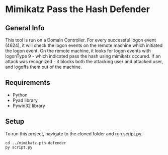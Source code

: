 # Mimikatz Pass the Hash Defender
## General Info
This tool is run on a Domain Controller. For every successful logon event (4624), it will check the logon events on the remote machine which initiated the logon event. On the remote machine, it looks for logon events with logonType 9 - which indicated pass the hash using mimikatz occured. If an attack was recognized - it blocks both the attacking user and attacked user, and logoffs them out of the machine.

## Requirements
* Python
* Pyad library
* Pywin32 library

## Setup
To run this project, navigate to the cloned folder and run script.py.
```
cd ../mimikatz-pth-defender
py script.py
```
